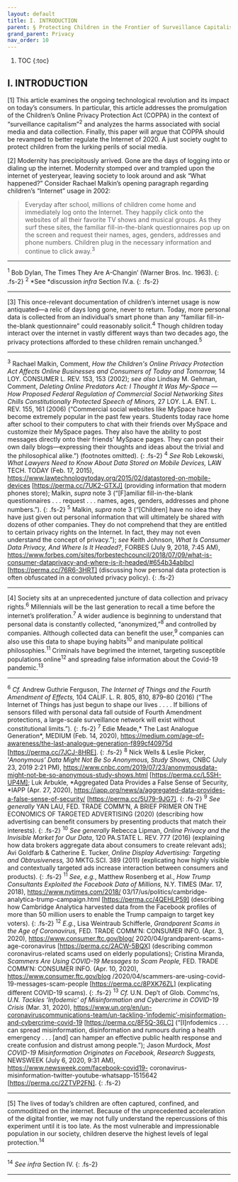 ```yaml
---
layout: default
title: I. INTRODUCTION
parent: § Protecting Children in the Frontier of Surveillance Capitalism 
grand_parent: Privacy 
nav_order: 10 
---
```

<style>
.dont-break-out {
  /* These are technically the same, but use both */
  overflow-wrap: break-word;
  word-wrap: break-word;

  -ms-word-break: break-all;
  /* This is the dangerous one in WebKit, as it breaks things wherever */
  word-break: break-all;
  /* Instead use this non-standard one: */
  word-break: break-word;
}
</style>

<div class="dont-break-out" markdown="1">

1. TOC
{:toc}

## I. INTRODUCTION
[1] This article examines the ongoing technological revolution and its impact on today’s consumers. In particular, this article addresses the promulgation of the Children’s Online Privacy Protection Act (COPPA) in the context of “surveillance capitalism”<sup>2</sup> and analyzes the harms associated with social media and data collection. Finally, this paper will argue that COPPA should be revamped to better regulate the Internet of 2020. A just society ought to protect children from the lurking perils of social media.

[2] Modernity has precipitously arrived. Gone are the days of logging into or dialing up the internet. Modernity stomped over and trampled upon the internet of yesteryear, leaving society to look around and ask “What happened?” Consider Rachael Malkin’s opening paragraph regarding children’s “Internet” usage in 2002:

> Everyday after school, millions of children come home and immediately log onto the Internet. They happily click onto the websites of all their favorite TV shows and musical groups. As they surf these sites, the familiar fill-in-the-blank questionnaires pop up on the screen and request their names, ages, genders, addresses and phone numbers. Children plug in the necessary information and continue to click away.<sup>3</sup>

***
<sup>1</sup> Bob Dylan, The Times They Are A-Changin’ (Warner Bros. Inc. 1963).
{: .fs-2}
<sup>2</sup> *See *discussion *infra* Section IV.a.
{: .fs-2}
***

[3] This once-relevant documentation of children’s internet usage is now antiquated—a relic of days long gone, never to return. Today, more personal data is collected from an individual’s smart phone than any “familiar fill-in-the-blank questionnaire” could reasonably solicit.<sup>4</sup> Though children today interact over the internet in vastly different ways than two decades ago, the privacy protections afforded to these children remain unchanged.<sup>5</sup>

***
<sup>3</sup> Rachael Malkin, Comment, *How the Children's Online Privacy Protection Act Affects Online Businesses and Consumers of Today and Tomorrow,* 14 LOY. CONSUMER L. REV. 153, 153 (2002); *see also* Lindsay M. Gehman, Comment, *Deleting Online Predators Act: I Thought It Was My-Space — How Proposed Federal Regulation of Commercial Social Networking Sites Chills Constitutionally Protected Speech of Minors,* 27 LOY. L.A. ENT. L. REV. 155, 161 (2006) (“Commercial social websites like MySpace have become extremely popular in the past few years. Students today race home after school to their computers to chat with their friends over MySpace and customize their MySpace pages. They also have the ability to post messages directly onto their friends' MySpace pages. They can post their own daily blogs—expressing their thoughts and ideas about the trivial and the philosophical alike.”) (footnotes omitted). 
{: .fs-2}
<sup>4</sup> *See* Rob Lekowski, *What Lawyers Need to Know About Data Stored on Mobile Devices,* LAW TECH. TODAY (Feb. 17, 2015), https://www.lawtechnologytoday.org/2015/02/datastored-on-mobile-devices [https://perma.cc/7UK2-GTXJ] (providing information that modern phones store); Malkin, *supra* note 3 (“[F]amiliar fill-in-the-blank questionnaires . . . request . . . names, ages, genders, addresses and phone numbers.”). 
{: .fs-2}
<sup>5</sup> Malkin, *supra* note 3 (“[Children] have no idea they have just given out personal information that will ultimately be shared with dozens of other companies. They do not comprehend that they are entitled to certain privacy rights on the Internet. In fact, they may not even understand the concept of privacy.”); *see* Keith Johnson, *What Is Consumer Data Privacy, And Where Is It Headed?*, FORBES (July 9, 2018, 7:45 AM), https://www.forbes.com/sites/forbestechcouncil/2018/07/09/what-is-consumer-dataprivacy-and-where-is-it-headed/#654b34ablbcl [https://perma.cc/76R6-3HRT] (discussing how personal data protection is often obfuscated in a convoluted privacy policy).
{: .fs-2}
***

[4] Society sits at an unprecedented juncture of data collection and privacy rights.<sup>6</sup> Millennials will be the last generation to recall a time before the internet’s proliferation.<sup>7</sup> A wider audience is beginning to understand that personal data is constantly collected, “anonymized,”<sup>8</sup> and controlled by companies. Although collected data can benefit the user,<sup>9</sup> companies can also use this data to shape buying habits<sup>10</sup> and manipulate political philosophies.<sup>11</sup> Criminals have begrimed the internet, targeting susceptible populations online<sup>12</sup> and spreading false information about the Covid-19 pandemic.<sup>13</sup>

***
<sup>6</sup> *Cf.* Andrew Guthrie Ferguson, *The Internet of Things and the Fourth Amendment of Effects,* 104 CALIF. L. R. 805, 810, 879–80 (2016) (“The Internet of Things has just begun to shape our lives . . . . If billions of sensors filled with personal data fall outside of Fourth Amendment protections, a large-scale surveillance network will exist without constitutional limits.”). 
{: .fs-2}
<sup>7</sup> Edie Meade,* The Last Analogue Generation*, MEDIUM (Feb. 14, 2020), https://medium.com/age-of-awareness/the-last-analogue-generation-f899cf40975d [https://perma.cc/7JCJ-8HRE]. 
{: .fs-2}
<sup>8</sup> Nick Wells & Leslie Picker, ‘*Anonymous’ Data Might Not Be So Anonymous, Study Shows,* CNBC (July 23, 2019 2:21 PM), https://www.cnbc.com/2019/07/23/anonymousdata-might-not-be-so-anonymous-study-shows.html [https://perma.cc/L5SH-UP4M]; Luk Arbukle, *Aggregated Data Provides a False Sense of Security, *IAPP (Apr. 27, 2020), https://iapp.org/news/a/aggregated-data-provides-a-false-sense-of-security/ [https://perma.cc/5U79-9JG7]. 
{: .fs-2}
<sup>9</sup> *See generally* YAN LAU, FED. TRADE COMM’N, A BRIEF PRIMER ON THE ECONOMICS OF TARGETED ADVERTISING (2020) (describing how advertising can benefit consumers by presenting products that match their interests).
{: .fs-2}
<sup>10</sup> *See generally* Rebecca Lipman, *Online Privacy and the Invisible Market for Our Data*, 120 PA.STATE L. REV. 777 (2016) (explaining how data brokers aggregate data about consumers to create relevant ads); Avi Goldfarb & Catherine E. Tucker, *Online Display Advertising: Targeting and Obtrusiveness,* 30 MKTG.SCI. 389 (2011) (explicating how highly visible and contextually targeted ads increase interaction between consumers and products). 
{: .fs-2}
<sup>11</sup> *See, e.g.*, Matthew Rosenberg et al., *How Trump Consultants Exploited the Facebook Data of Millions,* N.Y. TIMES (Mar. 17, 2018), https://www.nytimes.com/2018/ 03/17/us/politics/cambridge-analytica-trump-campaign.html [https://perma.cc/4QEHLP59] (describing how Cambridge Analytica harvested data from the Facebook profiles of more than 50 million users to enable the Trump campaign to target key voters).
{: .fs-2}
<sup>12</sup> *E.g.*, Lisa Weintraub Schifferle, *Grandparent Scams in the Age of Coronavirus,* FED. TRADE COMM’N: CONSUMER INFO. (Apr. 3, 2020), https://www.consumer.ftc.gov/blog/ 2020/04/grandparent-scams-age-coronavirus [https://perma.cc/2ACW-5BQX] (describing common coronavirus-related scams used on elderly populations); Cristina Miranda, *Scammers Are Using COVID-19 Messages to Scam People,* FED. TRADE COMM’N: CONSUMER INFO. (Apr. 10, 2020), https://www.consumer.ftc.gov/blog /2020/04/scammers-are-using-covid-19-messages-scam-people [https://perma.cc/8PXK76ZL] (explicating different COVID-19 scams). 
{: .fs-2}
<sup>13</sup> *Cf.* U.N. Dep’t of Glob. Commc’ns, *U.N. Tackles ‘Infodemic’ of Misinformation and Cybercrime in COVID-19 Crisis* (Mar. 31, 2020), https://www.un.org/en/un-coronaviruscommunications-team/un-tackling-‘infodemic’-misinformation-and-cybercrime-covid-19 [https://perma.cc/8F5Q-36LC] (“[I]nfodemics . . . can spread misinformation, disinformation and rumours during a health emergency . . . [and] can hamper an effective public health response and create confusion and distrust among people.”); Jason Murdock, *Most COVID-19 Misinformation Originates on Facebook, Research Suggests,* NEWSWEEK (July 6, 2020, 9:31 AM), https://www.newsweek.com/facebook-covid19- coronavirus-misinformation-twitter-youtube-whatsapp-1515642 [https://perma.cc/2ZTVP2FN]. 
{: .fs-2}
***

[5] The lives of today’s children are often captured, confined, and commoditized on the internet. Because of the unprecedented acceleration of the digital frontier, we may not fully understand the repercussions of this experiment until it is too late. As the most vulnerable and impressionable population in our society, children deserve the highest levels of legal protection.<sup>14</sup>

***
<sup>14</sup> *See infra* Section IV.
{: .fs-2}
***
</div>
